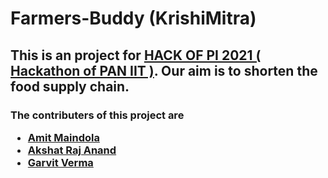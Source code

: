 # Farmers-Buddy (KrishiMitra)
## This is an project for <a href="">HACK OF PI 2021 ( Hackathon of PAN IIT )</a>. Our aim is to shorten the food supply chain.
###  The contributers of this project are <ul><li> <a href="https://github.com/amitmaindola">Amit Maindola</a> </li> <li> <a href="https://github.com/akshat343">Akshat Raj Anand</a> </li> <li> <a href="https://github.com/GarvitV957">Garvit Verma</a> </li> </ul>
